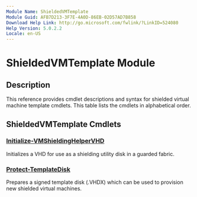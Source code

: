 ```yaml
---
Module Name: ShieldedVMTemplate
Module Guid: AFB7D213-3F7E-4A0D-86EB-02D57AD7B858
Download Help Link: http://go.microsoft.com/fwlink/?LinkID=524080
Help Version: 5.0.2.2
Locale: en-US
---
```


# ShieldedVMTemplate Module
## Description
This reference provides cmdlet descriptions and syntax for shielded virtual machine template cmdlets. This table lists the cmdlets in alphabetical order.

## ShieldedVMTemplate Cmdlets
### [Initialize-VMShieldingHelperVHD](initialize-vmshieldinghelpervhd.md)
Initializes a VHD for use as a shielding utility disk in a guarded fabric.

### [Protect-TemplateDisk](protect-templatedisk.md)
Prepares a signed template disk (.VHDX) which can be used to provision new shielded virtual machines.



